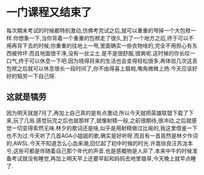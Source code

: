 # 一门课程又结束了

每次期末考试的时候都特别激动,仿佛考完试之后,就可以重重的甩掉一个大包袱一样.你想象一下,当你背着一个重重的包袱走了很久,到了一个地方之后,终于可以不用再背下去的时候,你重重的往地上一甩,里面确实一些衣物啥的,完全不用担心有东西被帅坏.而且地面很干净,没有一丝尘土.是不是很舒服,很爽呢.这时候的你长叹一口气,终于可以休息一下吧.因为晓得将来的生活也会变得轻松很多,再体验几次这丢包袱之后就可以休息很长一段时间了,你不由得喜上眉梢,嘴角微微上扬.今天应该好好的犒劳一下自己呀.

## 这就是犒劳

因为明天就是7月了,再加上自己真的是有点激动,所以今天就把英雄联盟下载了下来,玩了几局.感觉玩完之后也就那样了,就像射精一般,之前很期待,很冲动,之后就感觉一切变得索然无味.林夕的歌词还是啥,似乎是用射精做过比喻的,我这里借鉴一下也不为过.今天听了几首AGA小姐姐的歌,确实是好听呀.而且有一首竟然是林夕作词的,AWSL.今天不知道怎么心血来潮,回忆起了初中时候的时光.许嵩徐良汪苏泷本兮,这些可都是伴随着自己那个年代的声音.也是感概物是人非了.本来中午的时候准备考试就没有睡觉,再加上明天早上还要早起和妈妈去地里锄草,今天晚上就早点睡了.

